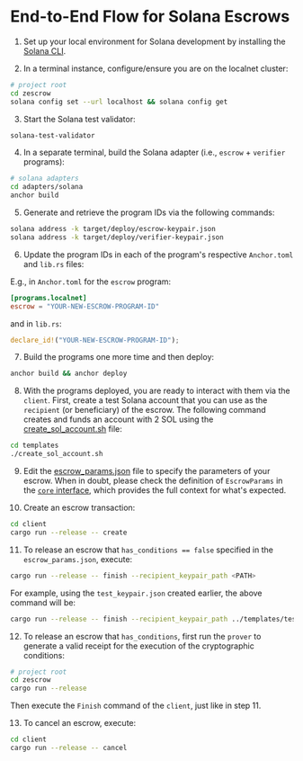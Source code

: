# End-to-End Flow for Solana Escrows

1. Set up your local environment for Solana development by installing the [Solana CLI](https://solana.com/docs/intro/installation).

2. In a terminal instance, configure/ensure you are on the localnet cluster:

```sh
# project root
cd zescrow
solana config set --url localhost && solana config get
```

3. Start the Solana test validator:

```sh
solana-test-validator
```

4. In a separate terminal, build the Solana adapter (i.e., `escrow` + `verifier` programs):

```sh
# solana adapters
cd adapters/solana
anchor build
```

5. Generate and retrieve the program IDs via the following commands:

```sh
solana address -k target/deploy/escrow-keypair.json
solana address -k target/deploy/verifier-keypair.json
```

6. Update the program IDs in each of the program's respective `Anchor.toml` and `lib.rs` files:

E.g., in `Anchor.toml` for the `escrow` program:

```toml
[programs.localnet]
escrow = "YOUR-NEW-ESCROW-PROGRAM-ID"
```

and in `lib.rs`:

```rust
declare_id!("YOUR-NEW-ESCROW-PROGRAM-ID");
```

7. Build the programs one more time and then deploy:

```sh
anchor build && anchor deploy
```

8. With the programs deployed, you are ready to interact with them via the `client`. First, create a test Solana account that you can use as the `recipient` (or beneficiary) of the escrow. The following command creates and funds an account with 2 SOL using the [create_sol_account.sh](../templates/create_sol_account.sh) file:

```sh
cd templates
./create_sol_account.sh
```

9. Edit the [escrow_params.json](/templates/escrow_params.json) file to specify the parameters of your escrow. When in doubt, please check the definition of `EscrowParams` in the [`core` interface](/core/src/interface.rs), which provides the full context for what's expected.

10. Create an escrow transaction:

```sh
cd client
cargo run --release -- create
```

11. To release an escrow that `has_conditions == false` specified in the `escrow_params.json`, execute:

```sh
cargo run --release -- finish --recipient_keypair_path <PATH>
```

For example, using the `test_keypair.json` created earlier, the above command will be:

```sh
cargo run --release -- finish --recipient_keypair_path ../templates/test_keypair.json
```

12. To release an escrow that `has_conditions`, first run the `prover` to generate a valid receipt for the execution of the cryptographic conditions:

```sh
# project root
cd zescrow
cargo run --release
```

Then execute the `Finish` command of the `client`, just like in step 11.

13. To cancel an escrow, execute:

```sh
cd client
cargo run --release -- cancel
```
